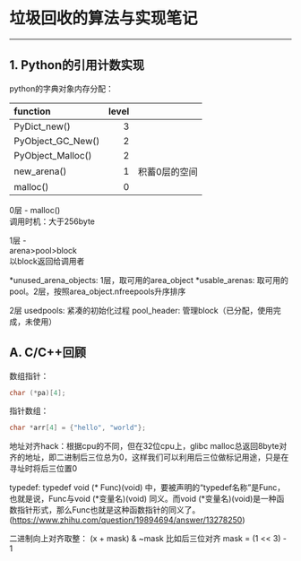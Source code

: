 # 垃圾回收的算法与实现笔记

---

## 1. Python的**引用计数**实现

python的字典对象内存分配：

| function              | level |  |
| :---                  | ---:  | :--- |
| PyDict\_new\(\)       | 3     |  |
| PyObject\_GC\_New\(\) | 2     |  |
| PyObject\_Malloc\(\)  | 2     |  |
| new\_arena\(\)        | 1     | 积蓄0层的空间 |
| malloc\(\)            | 0     |  |

0层 - malloc\(\)  
调用时机：大于256byte

1层 -   
arena&gt;pool&gt;block  
以block返回给调用者

\*unused\_arena\_objects: 1层，取可用的area_object
\*usable\_arenas: 取可用的pool。2层，按照area_object.nfreepools升序排序

2层
usedpools: 紧凑的初始化过程
pool\_header: 管理block（已分配，使用完成，未使用）

## A. C/C++回顾

数组指针：

```cpp
char (*pa)[4];
```

指针数组：

```cpp
char *arr[4] = {"hello", "world"};
```

地址对齐hack：根据cpu的不同，但在32位cpu上，glibc malloc总返回8byte对齐的地址，即二进制后三位总为0，这样我们可以利用后三位做标记用途，只是在寻址时将后三位置0

typedef:
typedef void (* Func)(void) 中，要被声明的“typedef名称”是Func，也就是说，Func与void (*变量名)(void) 同义。而void (*变量名)(void)是一种函数指针形式，那么Func也就是这种函数指针的同义了。
(https://www.zhihu.com/question/19894694/answer/13278250)

二进制向上对齐取整：
(x + mask) & ~mask
比如后三位对齐 mask = (1 << 3) - 1


